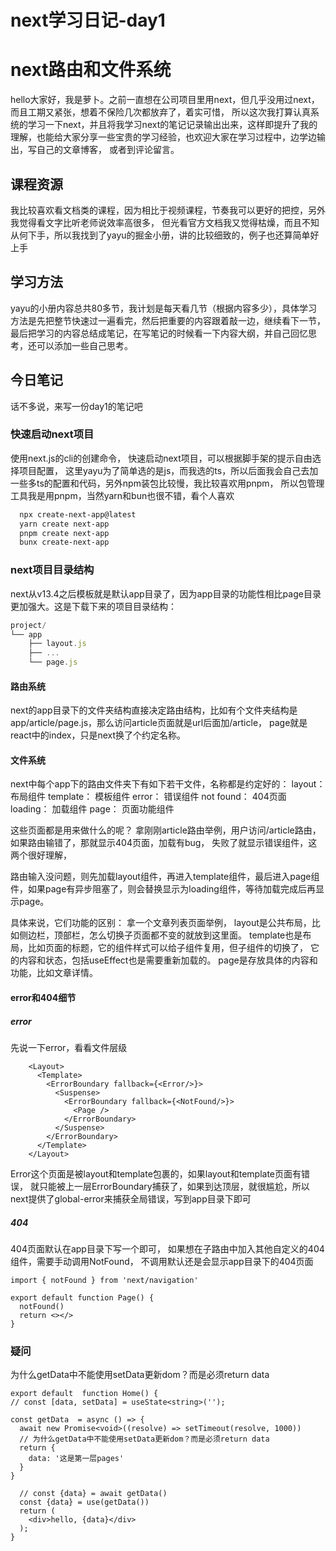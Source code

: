 
# next学习日记-day1

# next路由和文件系统
hello大家好，我是萝卜。之前一直想在公司项目里用next，但几乎没用过next， 而且工期又紧张，想着不保险几次都放弃了，着实可惜， 所以这次我打算认真系统的学习一下next，并且将我学习next的笔记记录输出出来，这样即提升了我的理解，也能给大家分享一些宝贵的学习经验，也欢迎大家在学习过程中，边学边输出，写自己的文章博客， 或者到评论留言。

## 课程资源
我比较喜欢看文档类的课程，因为相比于视频课程，节奏我可以更好的把控，另外我觉得看文字比听老师说效率高很多， 但光看官方文档我又觉得枯燥，而且不知从何下手，所以我找到了yayu的掘金小册，讲的比较细致的，例子也还算简单好上手

## 学习方法
yayu的小册内容总共80多节，我计划是每天看几节（根据内容多少），具体学习方法是先把整节快速过一遍看完，然后把重要的内容跟着敲一边，继续看下一节，最后把学习的内容总结成笔记，在写笔记的时候看一下内容大纲，并自己回忆思考，还可以添加一些自己思考。

## 今日笔记
话不多说，来写一份day1的笔记吧

### 快速启动next项目
使用next.js的cli的创建命令， 快速启动next项目，可以根据脚手架的提示自由选择项目配置， 这里yayu为了简单选的是js，而我选的ts，所以后面我会自己去加一些多ts的配置和代码，另外npm装包比较慢，我比较喜欢用pnpm， 所以包管理工具我是用pnpm，当然yarn和bun也很不错，看个人喜欢
```bash
  npx create-next-app@latest
  yarn create next-app
  pnpm create next-app
  bunx create-next-app
```

### next项目目录结构
next从v13.4之后模板就是默认app目录了，因为app目录的功能性相比page目录更加强大。这是下载下来的项目目录结构：
```js
project/
└── app
    ├── layout.js
    ├── ...
    └── page.js 

```

#### 路由系统
next的app目录下的文件夹结构直接决定路由结构，比如有个文件夹结构是app/article/page.js，那么访问article页面就是url后面加/article， page就是react中的index，只是next换了个约定名称。


#### 文件系统
next中每个app下的路由文件夹下有如下若干文件，名称都是约定好的：
layout： 布局组件
template： 模板组件
error： 错误组件
not found： 404页面
loading： 加载组件
page： 页面功能组件

这些页面都是用来做什么的呢？ 拿刚刚article路由举例，用户访问/article路由，如果路由输错了，那就显示404页面，加载有bug， 失败了就显示错误组件，这两个很好理解，

路由输入没问题，则先加载layout组件，再进入template组件，最后进入page组件，如果page有异步阻塞了，则会替换显示为loading组件，等待加载完成后再显示page。

具体来说，它们功能的区别：
拿一个文章列表页面举例，
layout是公共布局，比如侧边栏，顶部栏，怎么切换子页面都不变的就放到这里面。
template也是布局，比如页面的标题，它的组件样式可以给子组件复用，但子组件的切换了， 它的内容和状态，包括useEffect也是需要重新加载的。
page是存放具体的内容和功能，比如文章详情。

#### error和404细节

##### error
先说一下error，看看文件层级
```tsx
    <Layout>
      <Template>
        <ErrorBoundary fallback={<Error/>}>
          <Suspense>
            <ErrorBoundary fallback={<NotFound/>}>
              <Page />
            </ErrorBoundary> 
          </Suspense>   
        </ErrorBoundary>   
      </Template>   
    </Layout>  
```

Error这个页面是被layout和template包裹的，如果layout和template页面有错误， 就只能被上一层ErrorBoundary捕获了，如果到达顶层，就很尴尬，所以next提供了global-error来捕获全局错误，写到app目录下即可

##### 404
404页面默认在app目录下写一个即可， 如果想在子路由中加入其他自定义的404组件，需要手动调用NotFound， 不调用默认还是会显示app目录下的404页面

```tsx
import { notFound } from 'next/navigation'

export default function Page() {
  notFound()
  return <></>
}
```

### 疑问
为什么getData中不能使用setData更新dom？而是必须return data

```tsx
export default  function Home() {
// const [data, setData] = useState<string>('');

const getData  = async () => {
  await new Promise<void>((resolve) => setTimeout(resolve, 1000))
  // 为什么getData中不能使用setData更新dom？而是必须return data
  return {
    data: '这是第一层pages'
  }
}

  // const {data} = await getData()
  const {data} = use(getData()) 
  return (
    <div>hello, {data}</div>
  );
}

```
